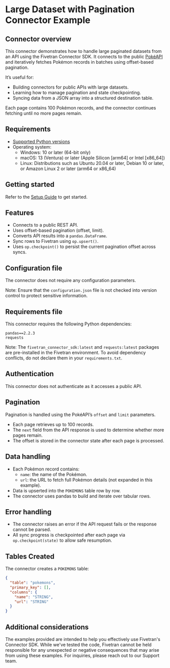 # Large Dataset with Pagination Connector Example

## Connector overview
This connector demonstrates how to handle large paginated datasets from an API using the Fivetran Connector SDK. It connects to the public [PokéAPI](https://pokeapi.co/) and iteratively fetches Pokémon records in batches using offset-based pagination.

It’s useful for:
- Building connectors for public APIs with large datasets.
- Learning how to manage pagination and state checkpointing.
- Syncing data from a JSON array into a structured destination table.

Each page contains 100 Pokémon records, and the connector continues fetching until no more pages remain.


## Requirements
- [Supported Python versions](https://github.com/fivetran/fivetran_connector_sdk/blob/main/README.md#requirements)   
- Operating system:
  - Windows: 10 or later (64-bit only)
  - macOS: 13 (Ventura) or later (Apple Silicon [arm64] or Intel [x86_64])
  - Linux: Distributions such as Ubuntu 20.04 or later, Debian 10 or later, or Amazon Linux 2 or later (arm64 or x86_64)


## Getting started
Refer to the [Setup Guide](https://fivetran.com/docs/connectors/connector-sdk/setup-guide) to get started.


## Features
- Connects to a public REST API.
- Uses offset-based pagination (offset, limit).
- Converts API results into a `pandas.DataFrame`.
- Sync rows to Fivetran using `op.upsert()`.
- Uses `op.checkpoint()` to persist the current pagination offset across syncs.


## Configuration file
The connector does not require any configuration parameters.

Note: Ensure that the `configuration.json` file is not checked into version control to protect sensitive information.


## Requirements file
This connector requires the following Python dependencies:
```
pandas==2.2.3
requests
```

Note: The `fivetran_connector_sdk:latest` and `requests:latest` packages are pre-installed in the Fivetran environment. To avoid dependency conflicts, do not declare them in your `requirements.txt`.


## Authentication
This connector does not authenticate as it accesses a public API.


## Pagination
Pagination is handled using the PokéAPI’s `offset` and `limit` parameters.
- Each page retrieves up to 100 records.
- The `next` field from the API response is used to determine whether more pages remain.
- The offset is stored in the connector state after each page is processed.


## Data handling
- Each Pokémon record contains:
  - `name`: the name of the Pokémon.
  - `url`: the URL to fetch full Pokémon details (not expanded in this example).
- Data is upserted into the `POKEMONS` table row by row.
- The connector uses pandas to build and iterate over tabular rows.


## Error handling
- The connector raises an error if the API request fails or the response cannot be parsed.
- All sync progress is checkpointed after each page via` op.checkpoint(state)` to allow safe resumption.


## Tables Created
The connector creates a `POKEMONS` table:

```json
{
  "table": "pokemons",
  "primary_key": [],
  "columns": {
    "name": "STRING",
    "url": "STRING"
  }
}
```


## Additional considerations
The examples provided are intended to help you effectively use Fivetran's Connector SDK. While we've tested the code, Fivetran cannot be held responsible for any unexpected or negative consequences that may arise from using these examples. For inquiries, please reach out to our Support team.